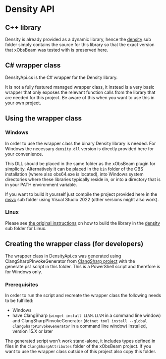 ﻿# Density API
## C++ library
Density is already provided as a dynamic library, hence the [density](density) sub folder simply contains the source for this library so that the exact version that xObsBeam was tested with is preserved here.

## C# wrapper class
DensityApi.cs is the C# wrapper for the Density library.

It is not a fully featured managed wrapper class, it instead is a very basic wrapper that only exposes the relevant function calls from the library that are needed for this project. Be aware of this when you want to use this in your own project.

## Using the wrapper class
### Windows
In order to use the wrapper class the binary Density library is needed. For Windows the necessary `density.dll` version is directly provided here for your convenience. 

This DLL should be placed in the same folder as the xObsBeam plugin for simplicity. Alternatively it can be placed in the `bin` folder of the OBS installation (where also obs64.exe is located), into Windows system directories where these libraries typically reside in, or into a directory that is in your PATH environment variable.

If you want to build it yourself just compile the project provided here in the [msvc](density/msvc) sub folder using Visual Studio 2022 (other versions might also work).

### Linux
Please see [the original instructions](https://github.com/k0dai/density#build) on how to build the library in the [density](density) sub folder for Linux.

## Creating the wrapper class (for developers)
The wrapper class in DensityApi.cs was generated using ClangSharpPInvokeGenerator from [ClangSharp project](https://github.com/dotnet/ClangSharp) with the generate.ps1 script in this folder. This is a PowerShell script and therefore is for Windows only.

### Prerequisites
In order to run the script and recreate the wrapper class the following needs to be fulfilled:
- Windows
- have ClangSharp (`winget install LLVM.LLVM` in a command line window) and ClangSharpPInvokeGenerator (`dotnet tool install --global ClangSharpPInvokeGenerator` in a command line window) installed, version 15.X or later

The generated script won't work stand-alone, it includes types defined in files in the `ClangSharpAttributes` folder of the xObsBeam project. If you want to use the wrapper class outside of this project also copy this folder.
